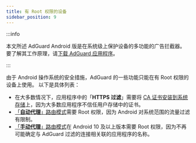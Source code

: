 ```yaml
---
title: 有 Root 权限的设备
sidebar_position: 9
---
```


:::info

本文所述 AdGuard Android 版是在系统级上保护设备的多功能的广告拦截器。 要了解其工作原理，请[下载 AdGuard 应用程序](https://agrd.io/download-kb-adblock)。

:::

由于 Android 操作系统的安全措施，AdGuard 的一些功能只能在有 Root 权限的设备上使用。 以下是具体列表：

- 在大多数情况下，应用程序中的「**HTTPS 过滤**」需要将 [CA 证书安装到系统存储](/adguard-for-android/features/settings#security-certificates)上，因为大多数应用程序不信任用户存储中的证书。
- [「**自动代理**」路由模式](/adguard-for-android/features/settings#routing-mode)需要 Root 权限，因为 Android 对系统范围的流量过滤有限制。
- [「**手动代理**」路由模式](/adguard-for-android/features/settings#routing-mode)在 Android 10 及以上版本需要 Root 权限，因为不再可能确定与 AdGuard 过滤的连接相关联的应用程序的名称。
